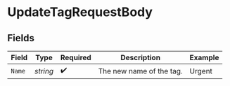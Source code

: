 # UpdateTagRequestBody


## Fields

| Field                    | Type                     | Required                 | Description              | Example                  |
| ------------------------ | ------------------------ | ------------------------ | ------------------------ | ------------------------ |
| `Name`                   | *string*                 | :heavy_check_mark:       | The new name of the tag. | Urgent                   |